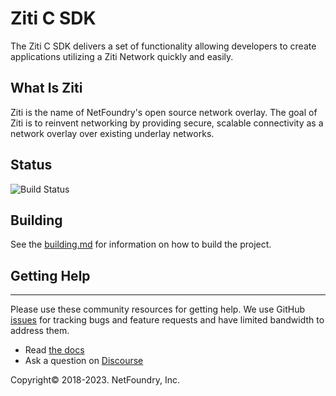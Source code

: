 # Ziti C SDK

The Ziti C SDK delivers a set of functionality allowing developers to create applications utilizing a Ziti Network
quickly and easily.

<h2>What Is Ziti</h2>

Ziti is the name of NetFoundry's open source network overlay. The goal of Ziti is to
reinvent networking by providing secure, scalable connectivity as a network overlay over
existing underlay networks.

<h2>Status</h2>

![Build Status](https://github.com/openziti/ziti-sdk-c/actions/workflows/cmake.yml/badge.svg?branch=main)

<h2>Building</h2>

See the [building.md](./building.md) for information on how to build the project.

<h2>Getting Help</h2>

------------
Please use these community resources for getting help. We use GitHub [issues](https://github.com/NetFoundry/ziti-sdk-c/issues) 
for tracking bugs and feature requests and have limited bandwidth to address them.

- Read [the docs](https://docs.openziti.io/)
- Ask a question on [Discourse](https://openziti.discourse.group/)

Copyright&copy; 2018-2023. NetFoundry, Inc.
